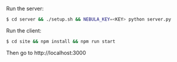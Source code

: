 Run the server:
```bash
$ cd server && ./setup.sh && NEBULA_KEY=<KEY> python server.py
```

Run the client:
```bash
$ cd site && npm install && npm run start
```

Then go to http://localhost:3000
